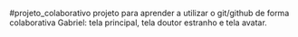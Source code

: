 #projeto_colaborativo
projeto para aprender a utilizar o git/github de forma colaborativa Gabriel: tela principal, tela doutor estranho e tela avatar.